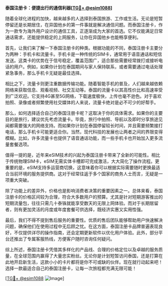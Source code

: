 **泰国注册卡：便捷出行的通信利器[[TG💪+ @esim1088](https://t.me/s/esim1088)]**

随着全球化进程的加快，越来越多的人选择到泰国旅游、工作或生活。无论是短暂停留还是长期居住，在异国他乡的第一件事就是解决通信问题。而泰国注册卡，作为一款专为海外用户设计的通信工具，正逐渐成为大家的首选。它不仅能满足日常通话需求，还能提供稳定的上网服务，让你在异国他乡也能畅享便利。

首先，让我们来了解一下泰国注册卡的种类。根据功能的不同，泰国注册卡主要分为两种：手机卡和流量卡。手机卡是一种传统的SIM卡，通常用于语音通话和短信发送。这类卡的优势在于信号稳定，覆盖范围广，适合那些需要经常拨打或接听电话的用户。例如，如果你计划在泰国期间与家人保持联系，或者需要通过电话处理紧急事务，那么手机卡无疑是最佳选择。

相比之下，流量卡则更注重数据传输功能。随着智能手机的普及，人们越来越依赖网络来获取信息、观看视频、社交互动等。泰国的流量卡以其高性价比和高速率受到广泛欢迎。它支持4G甚至5G网络，下载速度极快，上传也毫不逊色。对于喜欢拍照、录像或者频繁使用社交媒体的人来说，流量卡绝对是必不可少的好帮手。

那么，如何选择适合自己的泰国注册卡呢？这取决于你的具体需求。如果你的主要目的是旅行，建议优先考虑流量卡。毕竟，旅行中拍照、导航以及即时分享旅途见闻都需要强大的网络支持。而如果你计划在泰国停留较长时间，并且需要频繁接打电话，那么手机卡可能更适合你。当然，现代科技的发展也让两者之间的界限变得模糊。比如，许多流量卡也提供了语音通话功能，而一些手机卡也开始加入更多流量套餐选项。

值得一提的是，近年来eSIM技术的兴起为泰国注册卡带来了全新的可能性。相比于传统物理SIM卡，eSIM无需实体卡槽即可完成激活，大大简化了操作流程。更重要的是，eSIM支持多运营商切换，这意味着你可以根据实际需要随时更换最适合当前环境的服务提供商。这对于经常往返于多个国家的商务人士而言，无疑是一项重大突破。

除了功能上的差异外，价格也是影响消费者决策的重要因素之一。总体来看，泰国注册卡的价格区间较为合理，符合大多数用户的预算。尤其是针对短期游客推出的短期流量包，往往只需几十泰铢就能享受数天的无限上网体验。而对于长期居留者，则有更加灵活的月度或年度套餐可供选择，既经济实惠又实用性强。

最后，我们不得不提到售后服务的重要性。优质的售后团队能够帮助用户快速解决问题，确保他们在使用过程中无后顾之忧。在这方面，泰国注册卡品牌普遍表现良好，不仅提供详尽的操作指南，还会定期更新软件以优化用户体验。此外，部分平台还推出了专属客服热线，方便客户随时咨询任何疑问。

综上所述，泰国注册卡凭借其多样化的产品线、合理的价格定位以及卓越的服务质量，在全球范围内赢得了大量忠实粉丝。无论你是计划短暂访问泰国，还是打算在此地开启新生活，这款小小的卡片都将是你不可或缺的伙伴。现在就行动起来吧！选择一款最适合自己的泰国注册卡，让每一次旅程都充满无限可能！

[[TG💪+ @esim1088](https://t.me/s/esim1088) ![Image](https://i.postimg.cc/4NQfJmqS/Snipaste-2025-05-13-00-14-12.png)]